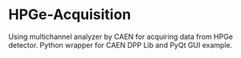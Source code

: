 # HPGe-Acquisition
Using multichannel analyzer by CAEN for acquiring data from HPGe detector. Python wrapper for CAEN DPP Lib and PyQt GUI example.
